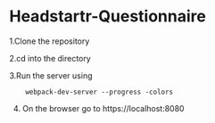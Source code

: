 # Headstartr-Questionnaire

1.Clone the repository

2.cd into the directory

3.Run the server using
```
    webpack-dev-server --progress -colors
```

4. On the browser go to https://localhost:8080 
